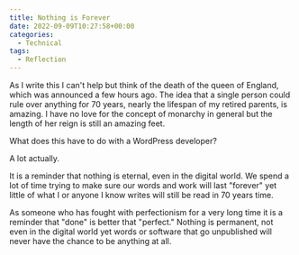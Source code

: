 ```yaml
---
title: Nothing is Forever
date: 2022-09-09T10:27:58+00:00
categories:
  - Technical
tags:
  - Reflection
---
```


As I write this I can't help but think of the death of the queen of England, which was announced a few hours ago. The idea that a single person could rule over anything for 70 years, nearly the lifespan of my retired parents, is amazing. I have no love for the concept of monarchy in general but the length of her reign is still an amazing feet.

What does this have to do with a WordPress developer?

A lot actually.

It is a reminder that nothing is eternal, even in the digital world. We spend a lot of time trying to make sure our words and work will last "forever" yet little of what I or anyone I know writes will still be read in 70 years time.

As someone who has fought with perfectionism for a very long time it is a reminder that "done" is better that "perfect." Nothing is permanent, not even in the digital world yet words or software that go unpublished will never have the chance to be anything at all.